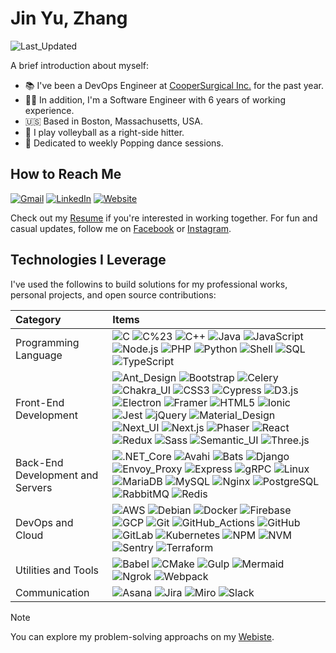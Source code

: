# Jin Yu, Zhang

![Last_Updated](https://img.shields.io/badge/Last_Updated-10/03/2024-blue?labelColor=777777)

A brief introduction about myself:

- 📚 I've been a DevOps Engineer at [CooperSurgical Inc.](https://www.coopersurgical.com/) for the past year.
- 👨‍💻 In addition, I'm a Software Engineer with 6 years of working experience.
- 🇺🇸 Based in Boston, Massachusetts, USA.
- 🏐 I play volleyball as a right-side hitter.
- 🕺 Dedicated to weekly Popping dance sessions.

## How to Reach Me

[![Gmail](https://img.shields.io/badge/Gmail-C71610?logo=gmail&logoColor=white)](mailto:siegesailor@gmail.com)
[![LinkedIn](https://img.shields.io/badge/LinkedIn-0A66C2?logo=linkedin&logoColor=white)](https://www.linkedin.com/in/jin-yu-zhang-812181155/)
[![Website](https://img.shields.io/badge/Website-5D83AC.svg?logo=chromatic&logoColor=white)](https://www.jinyu-zhang.com)

Check out my [Resume](https://drive.google.com/file/d/1iWgEmjzBHQV_3KDRS0zwj6qf5NlHDiCy/view) if you're interested in working together. For fun and casual updates, follow me on [Facebook](https://www.facebook.com/lookswalidy) or [Instagram](https://www.instagram.com/lookswalidy/).

## Technologies I Leverage

I've used the followins to build solutions for my professional works, personal projects, and open source contributions:

| Category                         | Items                                                                                                                                                                                                                                                                                                                                                                                                                                                                                                                                                                                                                                                                                                                                                                                                                                                                                                                                                                                                                                                                                                                                                                                                                                                                                                                                                                                                                                                                                                                                                                                                                                                                                                                                                                                                                                                             |
| :------------------------------- | :---------------------------------------------------------------------------------------------------------------------------------------------------------------------------------------------------------------------------------------------------------------------------------------------------------------------------------------------------------------------------------------------------------------------------------------------------------------------------------------------------------------------------------------------------------------------------------------------------------------------------------------------------------------------------------------------------------------------------------------------------------------------------------------------------------------------------------------------------------------------------------------------------------------------------------------------------------------------------------------------------------------------------------------------------------------------------------------------------------------------------------------------------------------------------------------------------------------------------------------------------------------------------------------------------------------------------------------------------------------------------------------------------------------------------------------------------------------------------------------------------------------------------------------------------------------------------------------------------------------------------------------------------------------------------------------------------------------------------------------------------------------------------------------------------------------------------------------------------------------- |
| Programming Language             | ![C](https://img.shields.io/badge/C-777777?&logo=C) ![C%23](https://img.shields.io/badge/C%23-777777?&logo=c%2b%2b&logoColor=00599C) ![C++](https://img.shields.io/badge/C++-777777?&logo=c%2b%2b&logoColor=00599C) ![Java](https://img.shields.io/badge/Java-777777?&logo=OpenJDK&logoColor=004996) ![JavaScript](https://img.shields.io/badge/JavaScript-777777?&logo=JavaScript) ![Node.js](https://img.shields.io/badge/Node.js-777777?&logo=node.js) ![PHP](https://img.shields.io/badge/PHP-777777?&logo=PHP&logoColor=) ![Python](https://img.shields.io/badge/Python-777777?&logo=Python) ![Shell](https://img.shields.io/badge/Shell-777777?&logo=Shell) ![SQL](https://img.shields.io/badge/SQL-777777?&logo=SQLite&logoColor=003B57) ![TypeScript](https://img.shields.io/badge/TypeScript-777777?&logo=TypeScript)                                                                                                                                                                                                                                                                                                                                                                                                                                                                                                                                                                                                                                                                                                                                                                                                                                                                                                                                                                                                                                    |
| Front-End Development            | ![Ant_Design](https://img.shields.io/badge/Ant_Design-777777?&logo=AntDesign&logoColor=0170FE) ![Bootstrap](https://img.shields.io/badge/Bootstrap-777777?&logo=Bootstrap&logoColor=) ![Celery](https://img.shields.io/badge/Celery-777777?&logo=Celery&logoColor=37814A) ![Chakra_UI](https://img.shields.io/badge/Chakra_UI-777777?&logo=ChakraUI&logoColor=) ![CSS3](https://img.shields.io/badge/CSS3-777777?&logo=CSS3&logoColor=1572B6) ![Cypress](https://img.shields.io/badge/Cypress-777777?&logo=Cypress&logoColor=) ![D3.js](https://img.shields.io/badge/D3.js-777777?&logo=D3.js&logoColor=) ![Electron](https://img.shields.io/badge/Electron-777777?&logo=Electron&logoColor=) ![Framer](https://img.shields.io/badge/Framer-777777?&logo=Framer&logoColor=0055FF) ![HTML5](https://img.shields.io/badge/HTML5-777777?&logo=HTML5&logoColor=) ![Ionic](https://img.shields.io/badge/Ionic-777777?&logo=Ionic&logoColor=) ![Jest](https://img.shields.io/badge/Jest-777777?&logo=Jest&logoColor=C21325) ![jQuery](https://img.shields.io/badge/jQuery-777777?&logo=jQuery&logoColor=8769AD) ![Material_Design](https://img.shields.io/badge/Material_Design-777777?&logo=MaterialDesign&logoColor=) ![Next_UI](https://img.shields.io/badge/Next_UI-777777?&logo=NextUI&logoColor=) ![Next.js](https://img.shields.io/badge/Next.js-777777?&logo=Next.js) ![Phaser](https://img.shields.io/badge/Phaser-777777?&logo=Framework&logoColor=) ![React](https://img.shields.io/badge/React-777777?&logo=React) ![Redux](https://img.shields.io/badge/Redux-777777?&logo=Redux&logoColor=764ABC) ![Sass](https://img.shields.io/badge/Sass-777777?&logo=Sass&logoColor=) ![Semantic_UI](https://img.shields.io/badge/Semantic_UI-777777?&logo=SemanticUI&logoColor=) ![Three.js](https://img.shields.io/badge/Three.js-777777?&logo=Three.js&logoColor=) |
| Back-End Development and Servers | ![.NET_Core](https://img.shields.io/badge/.NET_Core-777777?&logo=.NET&logoColor=512BF4) ![Avahi](https://img.shields.io/badge/Avahi-777777?&logo=Airbrake&logoColor=75479C) ![Bats](https://img.shields.io/badge/Bats-777777?&logo=GNUBASH&logoColor=4EAA25) ![Django](https://img.shields.io/badge/Django-777777?&logo=Django) ![Envoy_Proxy](https://img.shields.io/badge/Envoy_Proxy-777777?&logo=EnvoyProxy&logoColor=) ![Express](https://img.shields.io/badge/Express-777777?&logo=Express&logoColor=) ![gRPC](https://img.shields.io/badge/gRPC-777777?&logo=tRPC&logoColor=) ![Linux](https://img.shields.io/badge/Linux-777777?&logo=Linux) ![MariaDB](https://img.shields.io/badge/MariaDB-777777?&logo=MariaDB&logoColor=003545) ![MySQL](https://img.shields.io/badge/MySQL-777777?&logo=MySQL) ![Nginx](https://img.shields.io/badge/Nginx-777777?&logo=Nginx&logoColor=809639) ![PostgreSQL](https://img.shields.io/badge/PostgreSQL-777777?&logo=PostgreSQL) ![RabbitMQ](https://img.shields.io/badge/RabbitMQ-777777?&logo=RabbitMQ&logoColor=) ![Redis](https://img.shields.io/badge/Redis-777777?&logo=Redis)                                                                                                                                                                                                                                                                                                                                                                                                                                                                                                                                                                                                                                                                                                                                   |
| DevOps and Cloud                 | ![AWS](https://img.shields.io/badge/AWS-777777?&logo=Amazon-Web-Services&logoColor=F90) ![Debian](https://img.shields.io/badge/Debian-777777?&logo=Debian&logoColor=AB1D33) ![Docker](https://img.shields.io/badge/Docker-777777?&logo=Docker) ![Firebase](https://img.shields.io/badge/Firebase-777777?&logo=Firebase&logoColor=DD2C00) ![GCP](https://img.shields.io/badge/GCP-777777?&logo=GoogleCloud&logoColor=4285F4) ![Git](https://img.shields.io/badge/Git-777777?&logo=Git) ![GitHub_Actions](https://img.shields.io/badge/GitHub_Actions-777777?&logo=GitHub-Actions) ![GitHub](https://img.shields.io/badge/GitHub-777777?&logo=GitHub) ![GitLab](https://img.shields.io/badge/GitLab-777777?&logo=GitLab&logoColor=FCA326) ![Kubernetes](https://img.shields.io/badge/Kubernetes-777777?&logo=Kubernetes) ![NPM](https://img.shields.io/badge/NPM-777777?&logo=NPM&logoColor=CB3837) ![NVM](https://img.shields.io/badge/NVM-777777?&logo=NVM&logoColor=) ![Sentry](https://img.shields.io/badge/Sentry-777777?&logo=Sentry&logoColor=362D59) ![Terraform](https://img.shields.io/badge/Terraform-777777?&logo=Terraform)                                                                                                                                                                                                                                                                                                                                                                                                                                                                                                                                                                                                                                                                                                                            |
| Utilities and Tools              | ![Babel](https://img.shields.io/badge/Babel-777777?&logo=Babel&logoColor=) ![CMake](https://img.shields.io/badge/CMake-777777?&logo=CMake&logoColor=064F8C) ![Gulp](https://img.shields.io/badge/Gulp-777777?&logo=Gulp&logoColor=) ![Mermaid](https://img.shields.io/badge/Mermaid-777777?&logo=Mermaid&logoColor=) ![Ngrok](https://img.shields.io/badge/Ngrok-777777?&logo=Ngrok&logoColor=1F1E37) ![Webpack](https://img.shields.io/badge/Webpack-777777?&logo=Webpack&logoColor=)                                                                                                                                                                                                                                                                                                                                                                                                                                                                                                                                                                                                                                                                                                                                                                                                                                                                                                                                                                                                                                                                                                                                                                                                                                                                                                                                                                            |
| Communication                    | ![Asana](https://img.shields.io/badge/Asana-777777?&logo=Asana&logoColor=F06A6A) ![Jira](https://img.shields.io/badge/Jira-777777?&logo=Jira&logoColor=0052CC) ![Miro](https://img.shields.io/badge/Miro-777777?&logo=Miro&logoColor=050038) ![Slack](https://img.shields.io/badge/Slack-777777?&logo=Slack&logoColor=4A154B)                                                                                                                                                                                                                                                                                                                                                                                                                                                                                                                                                                                                                                                                                                                                                                                                                                                                                                                                                                                                                                                                                                                                                                                                                                                                                                                                                                                                                                                                                                                                     |

> [!NOTE]
>
> You can explore my problem-solving approachs on my [Webiste](https://www.jinyu-zhang.com).
